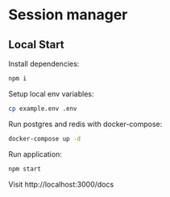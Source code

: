 # Session manager

## Local Start

Install dependencies:
```bash
npm i
```

Setup local env variables:
```bash
cp example.env .env
```

Run postgres and redis with docker-compose:
```bash
docker-compose up -d
```

Run application:
```bash
npm start
```

Visit http://localhost:3000/docs